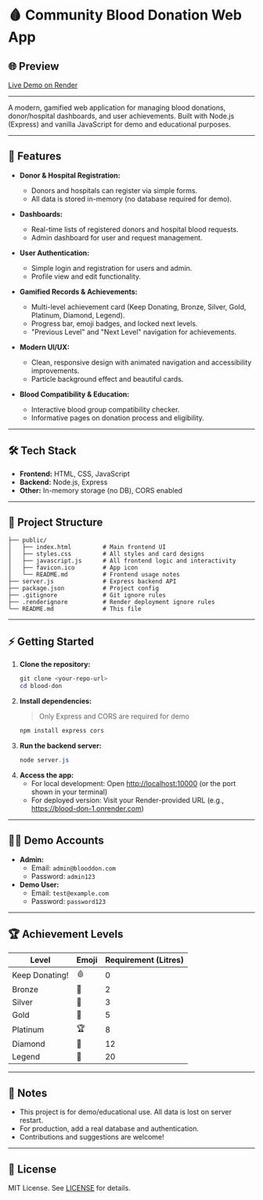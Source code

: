 # 🩸 Community Blood Donation Web App

## 🌐 Preview

[Live Demo on Render](https://blood-don-1.onrender.com)

---

A modern, gamified web application for managing blood donations, donor/hospital dashboards, and user achievements. Built with Node.js (Express) and vanilla JavaScript for demo and educational purposes.

---

## 🚀 Features

- **Donor & Hospital Registration:**
  - Donors and hospitals can register via simple forms.
  - All data is stored in-memory (no database required for demo).

- **Dashboards:**
  - Real-time lists of registered donors and hospital blood requests.
  - Admin dashboard for user and request management.

- **User Authentication:**
  - Simple login and registration for users and admin.
  - Profile view and edit functionality.

- **Gamified Records & Achievements:**
  - Multi-level achievement card (Keep Donating, Bronze, Silver, Gold, Platinum, Diamond, Legend).
  - Progress bar, emoji badges, and locked next levels.
  - "Previous Level" and "Next Level" navigation for achievements.

- **Modern UI/UX:**
  - Clean, responsive design with animated navigation and accessibility improvements.
  - Particle background effect and beautiful cards.

- **Blood Compatibility & Education:**
  - Interactive blood group compatibility checker.
  - Informative pages on donation process and eligibility.

---

## 🛠️ Tech Stack

- **Frontend:** HTML, CSS, JavaScript
- **Backend:** Node.js, Express
- **Other:** In-memory storage (no DB), CORS enabled

---

## 📂 Project Structure

```
├── public/
│   ├── index.html         # Main frontend UI
│   ├── styles.css         # All styles and card designs
│   ├── javascript.js      # All frontend logic and interactivity
│   ├── favicon.ico        # App icon
│   └── README.md          # Frontend usage notes
├── server.js              # Express backend API
├── package.json           # Project config
├── .gitignore             # Git ignore rules
├── .renderignore          # Render deployment ignore rules
└── README.md              # This file
```

---

## ⚡ Getting Started

1. **Clone the repository:**
   ```powershell
   git clone <your-repo-url>
   cd blood-don
   ```
2. **Install dependencies:**
   > Only Express and CORS are required for demo
   ```powershell
   npm install express cors
   ```
3. **Run the backend server:**
   ```powershell
   node server.js
   ```
4. **Access the app:**
   - For local development: Open [http://localhost:10000](http://localhost:10000) (or the port shown in your terminal)
   - For deployed version: Visit your Render-provided URL (e.g., https://blood-don-1.onrender.com)

---

## 🧑‍💻 Demo Accounts

- **Admin:**
  - Email: `admin@blooddon.com`
  - Password: `admin123`
- **Demo User:**
  - Email: `test@example.com`
  - Password: `password123`

---

## 🏆 Achievement Levels

| Level           | Emoji | Requirement (Litres) |
|-----------------|-------|----------------------|
| Keep Donating!  | 🩸    | 0                    |
| Bronze          | 🥉    | 2                    |
| Silver          | 🥈    | 3                    |
| Gold            | 🥇    | 5                    |
| Platinum        | 🏆    | 8                    |
| Diamond         | 💎    | 12                   |
| Legend          | 👑    | 20                   |

---

## 📢 Notes

- This project is for demo/educational use. All data is lost on server restart.
- For production, add a real database and authentication.
- Contributions and suggestions are welcome!

---

## 📜 License

MIT License. See [LICENSE](LICENSE) for details.
